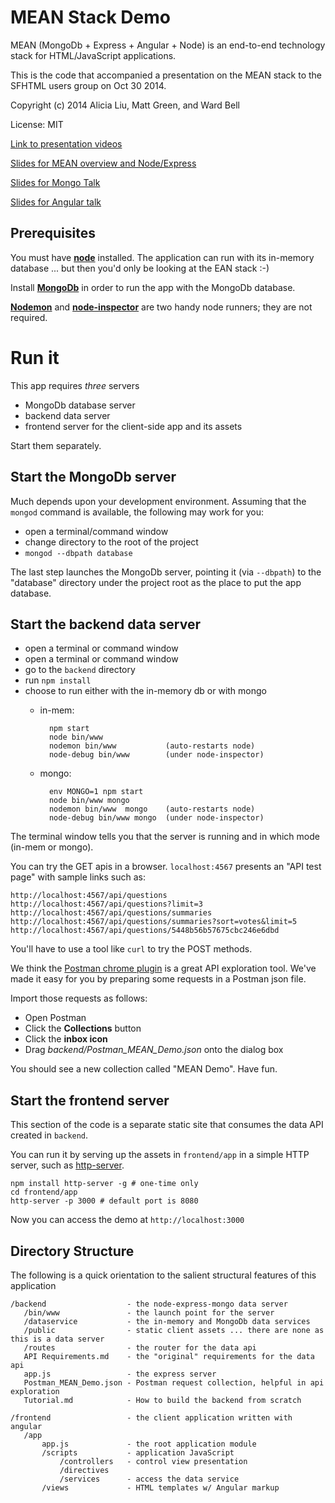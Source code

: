 # MEAN Stack Demo

MEAN (MongoDb + Express + Angular + Node) is an end-to-end technology stack for HTML/JavaScript applications.

This is the code that accompanied a presentation on the MEAN stack to the SFHTML users group on Oct 30 2014.

Copyright (c) 2014 Alicia Liu, Matt Green, and Ward Bell

License: MIT

[Link to presentation videos](https://thenewcircle.com/s/post/1679/get_mean_a_three_part_introduction_to_the_mean_stack_video)

[Slides for MEAN overview and Node/Express](https://docs.google.com/presentation/d/1p-7iLAIBR6PZ1tz1n21g_ONbdf7nkIgyscMOczdZgKA)

[Slides for Mongo Talk](https://docs.google.com/presentation/d/1Ze2PbPNAel0ETuNS1mTYk7spPXwbPxdUaqiAgw5B6Zs/edit?usp=sharing)

[Slides for Angular talk](http://emgeee.github.io/mean-stack-SFHTML5/slides/angular)

## Prerequisites

You must have [**node**](http://nodejs.org/) installed. The application can run with its in-memory database ... but then you'd only be looking at the EAN stack :-)

Install [**MongoDb**](http://www.mongodb.org/) in order to run the app with the MongoDb database.

[**Nodemon**](https://github.com/remy/nodemon) and [**node-inspector**](https://github.com/node-inspector/node-inspector) are two handy node runners; they are not required.

# Run it

This app requires *three* servers

* MongoDb database server
* backend data server 
* frontend server for the client-side app and its assets

Start them separately.

## Start the MongoDb server

Much depends upon your development environment. Assuming that the `mongod` command is available, the following may work for you:
* open a terminal/command window
* change directory to the root of the project
* `mongod --dbpath database`

The last step launches the MongoDb server, pointing it (via `--dbpath`) to the "database" directory under the project root as the place to put the app database.

## Start the backend data server

* open a terminal or command window
* open a terminal or command window
* go to the `backend` directory
* run `npm install`
* choose to run either with the in-memory db or with mongo
    * in-mem: 
   
			npm start
            node bin/www
			nodemon bin/www           (auto-restarts node)
            node-debug bin/www        (under node-inspector)

    * mongo:
    
            env MONGO=1 npm start
            node bin/www mongo
			nodemon bin/www  mongo    (auto-restarts node)
            node-debug bin/www mongo  (under node-inspector)

The terminal window tells you that the server is running and in which mode (in-mem or mongo).

You can try the GET apis in a browser. `localhost:4567` presents an "API test page" with sample links such as:

	http://localhost:4567/api/questions
	http://localhost:4567/api/questions?limit=3
	http://localhost:4567/api/questions/summaries
	http://localhost:4567/api/questions/summaries?sort=votes&limit=5
	http://localhost:4567/api/questions/5448b56b57675cbc246e6dbd

You'll have to use a tool like `curl` to try the POST methods. 

We think the [Postman chrome plugin](https://chrome.google.com/webstore/detail/postman-rest-client/fdmmgilgnpjigdojojpjoooidkmcomcm?hl=en) is a great API exploration tool. We've made it easy for you by preparing some requests in a Postman json file. 

Import those requests as follows:

- Open Postman
- Click the **Collections** button
- Click the **inbox icon**
- Drag *backend/Postman_MEAN_Demo.json* onto the dialog box

You should see a new collection called "MEAN Demo". Have fun.

## Start the frontend server

This section of the code is a separate static site that consumes the data API created in `backend`.

You can run it by serving up the assets in `frontend/app` in a simple HTTP server, such as [http-server](https://github.com/nodeapps/http-server).

	npm install http-server -g # one-time only
	cd frontend/app
	http-server -p 3000 # default port is 8080

Now you can access the demo at `http://localhost:3000`


## Directory Structure

The following is a quick orientation to the salient structural features of this application

    /backend                  - the node-express-mongo data server
       /bin/www               - the launch point for the server
       /dataservice           - the in-memory and MongoDb data services
       /public                - static client assets ... there are none as this is a data server
       /routes                - the router for the data api
       API Requirements.md    - the "original" requirements for the data api
       app.js                 - the express server
       Postman_MEAN_Demo.json - Postman request collection, helpful in api exploration
       Tutorial.md            - How to build the backend from scratch
    
    /frontend                 - the client application written with angular 
       /app
           app.js             - the root application module
           /scripts           - application JavaScript
               /controllers   - control view presentation
               /directives
               /services      - access the data service
           /views             - HTML templates w/ Angular markup
